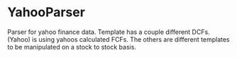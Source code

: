 # YahooParser
Parser for yahoo finance data. Template has a couple different DCFs. (Yahoo) is using yahoos calculated FCFs. The others are different templates to be manipulated on a stock to stock basis. 

